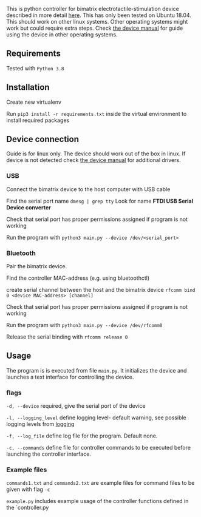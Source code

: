 This is python controller for bimatrix electrotactile-stimulation device described in more detail 
[here](docs/BiMatrix%20User%20Manual_70V.pdf). This has only been tested on Ubuntu 18.04. This should work on 
other linux systems. Other operating systems might work but could require extra steps. Check 
[the device manual](docs/BiMatrix%20User%20Manual_70V.pdf) for guide using the device in other operating systems.

## Requirements
Tested with `Python 3.8`

## Installation
Create new virtualenv

Run `pip3 install -r requirements.txt` inside the virtual environment to install required packages

## Device connection
Guide is for linux only. The device should work out of the box in linux. If device is not detected check 
[the device manual](docs/BiMatrix%20User%20Manual_70V.pdf) for additional drivers.

### USB
Connect the bimatrix device to the host computer with USB cable

Find the serial port name `dmesg | grep tty`
Look for name **FTDI USB Serial Device converter**

Check that serial port has proper permissions assigned if program is not working

Run the program with `python3 main.py --device /dev/<serial_port>`

### Bluetooth
Pair the bimatrix device.

Find the controller MAC-address (e.g. using bluetoothctl)

create serial channel between the host and the bimatrix device `rfcomm bind 0 <device MAC-address> [channel]`

Check that serial port has proper permissions assigned if program is not working

Run the program with `python3 main.py --device /dev/rfcomm0`

Release the serial binding with `rfcomm release 0`

## Usage

The program is is executed from file `main.py`. It initializes the device and launches a text interface for controlling 
the device.

### flags
`-d, --device` required, give the serial port of the device

`-l, --logging_level` define logging level- default warning, see possible logging levels from [logging](https://docs.python.org/3/library/logging.html#logging-levels)

`-f, --log_file` define log file for the program. Default none.

`-c, --commands` define file for controller commands to be executed before launching the controller 
interface.

### Example files
`commands1.txt` and `commands2.txt` are example files for command files to be given with flag `-c`

`example.py` includes example usage of the controller functions defined in the `controller.py



